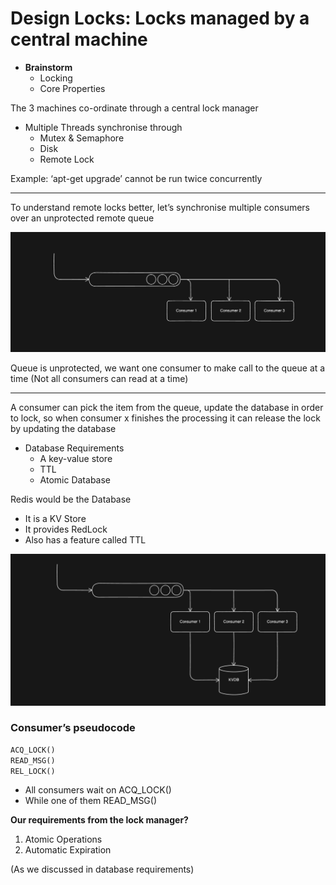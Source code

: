# Design Locks: Locks managed by a central machine

- **Brainstorm**
  - Locking
  - Core Properties

The 3 machines co-ordinate through a central lock manager

- Multiple Threads synchronise through
  - Mutex & Semaphore
  - Disk
  - Remote Lock

Example: ‘apt-get upgrade’ cannot be run twice concurrently

---

To understand remote locks better, let’s synchronise multiple consumers over an unprotected remote queue

![Abstract Architecture of lock](../../Images/Locks/abstract-lock.png)

Queue is unprotected, we want one consumer to make call to the queue at a time (Not all consumers can read at a time)

---

A consumer can pick the item from the queue, update the database in order to lock, so when consumer x finishes the processing it can release the lock by updating the database

- Database Requirements
  - A key-value store
  - TTL
  - Atomic Database

Redis would be the Database

- It is a KV Store
- It provides RedLock
- Also has a feature called TTL

![Example with Database Involved](../../Images/Locks/lock-database.png)

### Consumer’s pseudocode

```sql
ACQ_LOCK()
READ_MSG()
REL_LOCK()
```

- All consumers wait on ACQ_LOCK()
- While one of them READ_MSG()

**Our requirements from the lock manager?**

1. Atomic Operations
2. Automatic Expiration

(As we discussed in database requirements)
